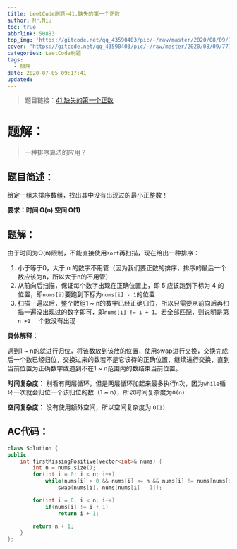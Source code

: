 ```yaml
---
title: LeetCode刷题-41.缺失的第一个正数
author: Mr.Niu
toc: true
abbrlink: 50883
top_img: 'https://gitcode.net/qq_43590403/pic/-/raw/master/2020/08/09/777a4a3670cc50eafae809ce48667231.png'
cover: 'https://gitcode.net/qq_43590403/pic/-/raw/master/2020/08/09/777a4a3670cc50eafae809ce48667231.png'
categories: LeetCode刷题
tags:
  - 排序
date: 2020-07-05 09:17:41
updated:
---
```
















> 题目链接：[41.缺失的第一个正数]( https://leetcode-cn.com/problems/first-missing-positive/)



# 题解：



> 一种排序算法的应用？



## 题目简述：



给定一组未排序数组，找出其中没有出现过的最小正整数！

**要求：时间 O(n) 空间 O(1)**

## 题解：

由于时间为O(n)限制，不能直接使用`sort`再扫描，现在给出一种排序：



1.  小于等于0，大于 n 的数字不用管（因为我们要正数的排序，排序的最后一个数应该为n，所以大于n的不用管）
2. 从前向后扫描，保证每个数字出现在正确位置上，即 5 应该跑到下标为 4 的位置，即`nums[i]`要跑到下标为`nums[i] - 1`的位置
3. 扫描一遍以后，整个数组1 ~ n的数字已经正确归位，所以只需要从前向后再扫描一遍没出现过的数字即可，即`nums[i] != i + 1`。若全部匹配，则说明是第 `n +1  ` 个数没有出现



**具体解释：**



遇到1 ~ n的就进行归位，将该数放到该放的位置，使用swap进行交换，交换完成后一个数已经归位，交换过来的数若不是它该待的正确位置，继续进行交换，直到当前位置为正确数字或遇到不在1 ~ n范围内的数结束当前位置。



**时间复杂度：** 别看有两层循环，但是两层循环加起来最多执行`n`次，因为`while`循环一次就会归位一个该归位的数（1 ~ n），所以时间复杂度为`O(n)`

**空间复杂度：** 没有使用额外空间，所以空间复杂度为 `O(1)`



## AC代码：



```c++
class Solution {
public:
    int firstMissingPositive(vector<int>& nums) {
        int n = nums.size();
        for(int i = 0; i < n; i++)
            while(nums[i] > 0 && nums[i] <= n && nums[i] != nums[nums[i] - 1])
                swap(nums[i], nums[nums[i] - 1]);

        for(int i = 0; i < n; i++)
            if(nums[i] != i + 1)
                return i + 1;

        return n + 1;
    }
};
```



